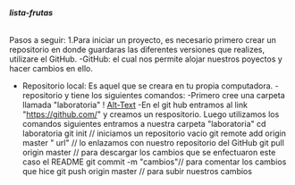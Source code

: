 ###### **lista-frutas**
Pasos a seguir:
1.Para iniciar un proyecto, es necesario primero crear un repositorio en donde guardaras las diferentes versiones que realizes, utilizare el GitHub.
-GitHub: el cual nos permite alojar nuestros poyectos y hacer cambios en ello.
- Repositorio local: Es aquel que se creara en tu propia computadora.
-repositorio 
y tiene los siguientes comandos:
 -Primero cree una carpeta llamada "laboratoria"
 ! [Alt-Text](lab.png)
 -En el git hub entramos al link "https://github.com/" y creamos un respositorio.
 Luego utilizamos los comandos siguientes
  entramos a nuestra carpeta "laboratoria"
  cd laboratoria 
  git init // iniciamos un repositorio vacio
  git remote add origin master " url" // lo enlazamos con nuestro repositorio del GitHub
  git pull origin master // para descargar los cambios que se enfectuaron este caso el README
  git commit -m "cambios"// para comentar los cambios que hice
  git push origin master // para subir nuestros cambios

  






